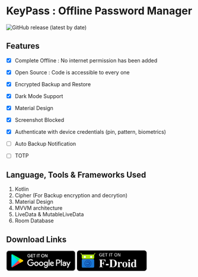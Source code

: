 # KeyPass : Offline Password Manager

![GitHub release (latest by date)](https://img.shields.io/github/v/release/yogeshpaliyal/KeyPass?style=for-the-badge)



## Features  
- [x] Complete Offline : No internet permission has been added   
- [x]  Open Source : Code is accessible to every one  
- [x]  Encrypted Backup and Restore
- [x] Dark Mode Support
- [x] Material Design
- [x] Screenshot Blocked
- [x] Authenticate with device credentials (pin, pattern, biometrics)
- [ ] Auto Backup Notification
- [ ] TOTP


## Language, Tools & Frameworks Used
 1. Kotlin
 2. Cipher (For Backup encryption and decrytion)
 3. Material Design
 4. MVVM architecture
 5. LiveData & MutableLiveData
 6. Room Database


## Download Links   
<a href='https://play.google.com/store/apps/details?id=com.yogeshpaliyal.keypass'><img align='center' height='55' src='./icons/google_play_badge.png'></a>
<a href='https://f-droid.org/en/packages/com.yogeshpaliyal.keypass/'><img align='center' alt='Get it on F-Droid' src='./icons/fdroid_badge.png' height="55"/></a>
